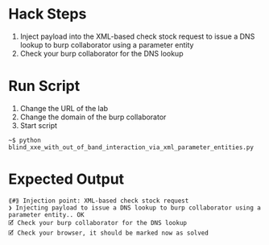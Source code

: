 # Hack Steps

1. Inject payload into the XML-based check stock request to issue a DNS lookup to burp collaborator using a parameter entity
2. Check your burp collaborator for the DNS lookup

# Run Script

1. Change the URL of the lab
2. Change the domain of the burp collaborator
3. Start script

```
~$ python blind_xxe_with_out_of_band_interaction_via_xml_parameter_entities.py
```

# Expected Output

```
⟪#⟫ Injection point: XML-based check stock request
❯ Injecting payload to issue a DNS lookup to burp collaborator using a parameter entity.. OK
🗹 Check your burp collaborator for the DNS lookup
🗹 Check your browser, it should be marked now as solved
```
